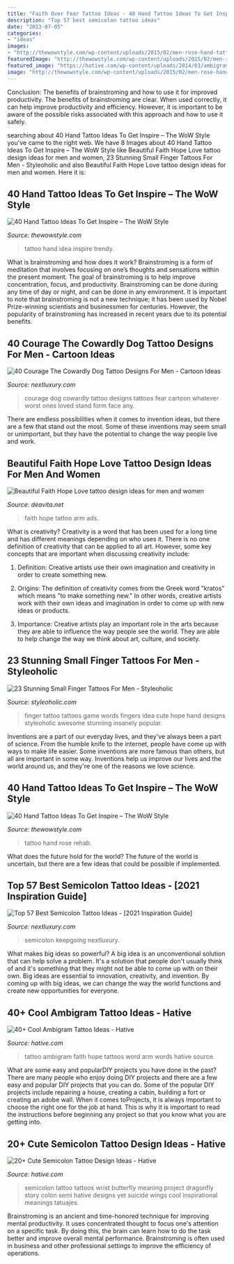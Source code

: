 ```yaml
---
title: "Faith Over Fear Tattoo Ideas - 40 Hand Tattoo Ideas To Get Inspire – The Wow Style"
description: "Top 57 best semicolon tattoo ideas"
date: "2023-07-05"
categories:
- "ideas"
images:
- "http://thewowstyle.com/wp-content/uploads/2015/02/men-rose-hand-tattoo.jpg"
featuredImage: "http://thewowstyle.com/wp-content/uploads/2015/02/men-rose-hand-tattoo.jpg"
featured_image: "https://hative.com/wp-content/uploads/2014/03/ambigram-tattoos/faith-ambigram-tattoo-idea-41.jpg"
image: "http://thewowstyle.com/wp-content/uploads/2015/02/men-rose-hand-tattoo.jpg"
---
```



Conclusion: The benefits of brainstroming and how to use it for improved productivity.
The benefits of brainstroming are clear. When used correctly, it can help improve productivity and efficiency. However, it is important to be aware of the possible risks associated with this approach and how to use it safely.

	

		
searching about 40 Hand Tattoo Ideas To Get Inspire – The WoW Style you've came to the right web. We have 8 Images about 40 Hand Tattoo Ideas To Get Inspire – The WoW Style like Beautiful Faith Hope Love tattoo design ideas for men and women, 23 Stunning Small Finger Tattoos For Men - Styleoholic and also Beautiful Faith Hope Love tattoo design ideas for men and women. Here it is:
		
    
## 40 Hand Tattoo Ideas To Get Inspire – The WoW Style

<img loading=lazy src="http://thewowstyle.com/wp-content/uploads/2015/02/hand_tattoo_22_by_gedash.jpg" onerror="this.onerror=null;this.src='https://tse4.mm.bing.net/th?id=OIP.Nu_J1CDfg5f0FZcETRKBWgHaLH&amp;pid=15.1';" alt="40 Hand Tattoo Ideas To Get Inspire – The WoW Style">

_Source: thewowstyle.com_

>tattoo hand idea inspire trendy. 

	

What is brainstroming and how does it work?
Brainstroming is a form of meditation that involves focusing on one’s thoughts and sensations within the present moment. The goal of brainstroming is to help improve concentration, focus, and productivity. Brainstroming can be done during any time of day or night, and can be done in any environment. It is important to note that brainstroming is not a new technique; it has been used by Nobel Prize-winning scientists and businessmen for centuries. However, the popularity of brainstroming has increased in recent years due to its potential benefits.

    
## 40 Courage The Cowardly Dog Tattoo Designs For Men - Cartoon Ideas

<img loading=lazy src="http://nextluxury.com/wp-content/uploads/guys-courage-the-cowardly-dog-tattoo-design-ideas.jpg" onerror="this.onerror=null;this.src='https://tse4.mm.bing.net/th?id=OIP.hA6QjKDfsJb5t6x_AVD75QHaKT&amp;pid=15.1';" alt="40 Courage The Cowardly Dog Tattoo Designs For Men - Cartoon Ideas">

_Source: nextluxury.com_

>courage dog cowardly tattoo designs tattoos fear cartoon whatever worst ones loved stand form face any. 

	

There are endless possibilities when it comes to invention ideas, but there are a few that stand out the most. Some of these inventions may seem small or unimportant, but they have the potential to change the way people live and work.

    
## Beautiful Faith Hope Love Tattoo Design Ideas For Men And Women

<img loading=lazy src="https://deavita.net/wp-content/uploads/2018/10/arm-inscription-tattoo-for-women-faith-hope-love.jpg" onerror="this.onerror=null;this.src='https://tse3.mm.bing.net/th?id=OIP.SD_ep6TAHpEu4zG5W9gjTAHaJ0&amp;pid=15.1';" alt="Beautiful Faith Hope Love tattoo design ideas for men and women">

_Source: deavita.net_

>faith hope tattoo arm ads. 

	

What is creativity?
Creativity is a word that has been used for a long time and has different meanings depending on who uses it. There is no one definition of creativity that can be applied to all art. However, some key concepts that are important when discussing creativity include:
1) Definition: Creative artists use their own imagination and creativity in order to create something new.

2) Origins: The definition of creativity comes from the Greek word "kratos" which means "to make something new." In other words, creative artists work with their own ideas and imagination in order to come up with new ideas or products.

3) Importance: Creative artists play an important role in the arts because they are able to influence the way people see the world. They are able to help change the way we think about art, culture, and society.

    
## 23 Stunning Small Finger Tattoos For Men - Styleoholic

<img loading=lazy src="http://i.styleoholic.com/2016/12/Words-tattoo-idea.jpg" onerror="this.onerror=null;this.src='https://tse3.mm.bing.net/th?id=OIP.BT87n14tJuVpGNKFyz4WxAHaE8&amp;pid=15.1';" alt="23 Stunning Small Finger Tattoos For Men - Styleoholic">

_Source: styleoholic.com_

>finger tattoo tattoos game words fingers idea cute hope hand designs styleoholic awesome stunning insanely popular. 

	

Inventions are a part of our everyday lives, and they've always been a part of science. From the humble knife to the internet, people have come up with ways to make life easier. Some inventions are more famous than others, but all are important in some way. Inventions help us improve our lives and the world around us, and they're one of the reasons we love science.

    
## 40 Hand Tattoo Ideas To Get Inspire – The WoW Style

<img loading=lazy src="http://thewowstyle.com/wp-content/uploads/2015/02/men-rose-hand-tattoo.jpg" onerror="this.onerror=null;this.src='https://tse1.mm.bing.net/th?id=OIP.wLTCRb0B8JfZe4DalYcwQwHaJ4&amp;pid=15.1';" alt="40 Hand Tattoo Ideas To Get Inspire – The WoW Style">

_Source: thewowstyle.com_

>tattoo hand rose rehab. 

	

What does the future hold for the world?
The future of the world is uncertain, but there are a few ideas that could be possible if implemented.

    
## Top 57 Best Semicolon Tattoo Ideas - [2021 Inspiration Guide]

<img loading=lazy src="https://nextluxury.com/wp-content/uploads/keepgoing-script-semicolon-tattoo-768x768.jpg" onerror="this.onerror=null;this.src='https://tse3.mm.bing.net/th?id=OIP.ozoWHCxnk1shUAdSQYezNQHaHa&amp;pid=15.1';" alt="Top 57 Best Semicolon Tattoo Ideas - [2021 Inspiration Guide]">

_Source: nextluxury.com_

>semicolon keepgoing nextluxury. 

	

What makes big ideas so powerful?
A big idea is an unconventional solution that can help solve a problem. It's a solution that people don't usually think of and it's something that they might not be able to come up with on their own. Big ideas are essential to innovation, creativity, and invention. By coming up with big ideas, we can change the way the world functions and create new opportunities for everyone.

    
## 40+ Cool Ambigram Tattoo Ideas - Hative

<img loading=lazy src="https://hative.com/wp-content/uploads/2014/03/ambigram-tattoos/faith-ambigram-tattoo-idea-41.jpg" onerror="this.onerror=null;this.src='https://tse4.mm.bing.net/th?id=OIP.0KdcGConOZya-1ZzDaQhNAHaFj&amp;pid=15.1';" alt="40+ Cool Ambigram Tattoo Ideas - Hative">

_Source: hative.com_

>tattoo ambigram faith hope tattoos word arm words hative source. 

	

What are some easy and popularDIY projects you have done in the past?
There are many people who enjoy doing DIY projects and there are a few easy and popular DIY projects that you can do. Some of the popular DIY projects include repairing a house, creating a cabin, building a fort or creating an adobe wall. When it comes toProjects, it is always important to choose the right one for the job at hand. This is why it is important to read the instructions before beginning any project so that you know what you are getting into.

    
## 20+ Cute Semicolon Tattoo Design Ideas - Hative

<img loading=lazy src="https://hative.com/wp-content/uploads/2014/03/semicolon-tattoos/2-semicolon-butterfly-on-wrist.jpg" onerror="this.onerror=null;this.src='https://tse2.mm.bing.net/th?id=OIP.W5zvgJqwgLLy41C8dzf6EgHaJ4&amp;pid=15.1';" alt="20+ Cute Semicolon Tattoo Design Ideas - Hative">

_Source: hative.com_

>semicolon tattoo tattoos wrist butterfly meaning project dragonfly story colon semi hative designs yet suicide wings cool inspirational meanings tatuajes. 

	

Brainstroming is an ancient and time-honored technique for improving mental productivity. It uses concentrated thought to focus one's attention on a specific task. By doing this, the brain can learn how to do the task better and improve overall mental performance. Brainstroming is often used in business and other professional settings to improve the efficiency of operations.

